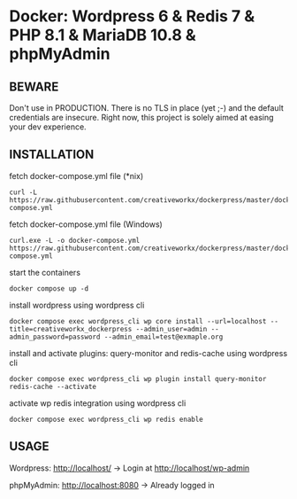 # Docker: Wordpress 6 & Redis 7 & PHP 8.1 & MariaDB 10.8 & phpMyAdmin 

## BEWARE
Don't use in PRODUCTION. There is no TLS in place (yet ;-) and the default credentials are insecure.
Right now, this project is solely aimed at easing your dev experience. 

## INSTALLATION

fetch docker-compose.yml file (*nix)

```
curl -L https://raw.githubusercontent.com/creativeworkx/dockerpress/master/docker-compose.yml
```

fetch docker-compose.yml file (Windows)

```
curl.exe -L -o docker-compose.yml https://raw.githubusercontent.com/creativeworkx/dockerpress/master/docker-compose.yml
```

start the containers

```
docker compose up -d
```

install wordpress using wordpress cli

```
docker compose exec wordpress_cli wp core install --url=localhost --title=creativeworkx_dockerpress --admin_user=admin --admin_password=password --admin_email=test@exmaple.org
```

install and activate plugins: query-monitor and redis-cache using wordpress cli

```
docker compose exec wordpress_cli wp plugin install query-monitor redis-cache --activate
```

activate wp redis integration using wordpress cli

```
docker compose exec wordpress_cli wp redis enable
```

## USAGE
Wordpress: [http://localhost/](http://localhost) -> Login at [http://localhost/wp-admin](http://localhost)

phpMyAdmin: [http://localhost:8080](http://localhost:8080) -> Already logged in